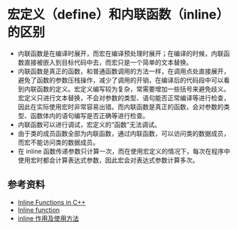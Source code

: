 # 宏定义（define）和内联函数（inline）的区别

- 内联函数是在编译时展开，而宏在编译预处理时展开；在编译的时候，内联函数直接被嵌入到目标代码中去，而宏只是一个简单的文本替换。
- 内联函数是真正的函数，和普通函数调用的方法一样，在调用点处直接展开，避免了函数的参数压栈操作，减少了调用的开销，在编译后的代码段中可以看到内联函数的定义。宏定义编写较为复杂，常需要增加一些括号来避免歧义。宏定义只进行文本替换，不会对参数的类型、语句能否正常编译等进行检查，因此在实际使用宏时非常容易出错。而内联函数是真正的函数，会对参数的类型、函数体内的语句编写是否正确等进行检查。
- 内联函数可以进行调试，宏定义的“函数”无法调试。
- 由于类的成员函数全部为内联函数，通过内联函数，可以访问类的数据成员，而宏不能访问类的数据成员。
- 在 inline 函数传递参数只计算一次，而在使用宏定义的情况下，每次在程序中使用宏时都会计算表达式参数，因此宏会对表达式参数计算多次。

## 参考资料

- [Inline Functions in C++](https://www.geeksforgeeks.org/inline-functions-cpp/?ref=gcse)
- [Inline function](https://en.wikipedia.org/wiki/Inline_function)
- [inline 作用及使用方法](https://www.geeksforgeeks.org/difference-between-inline-and-macro-in-c/?ref=gcse)
